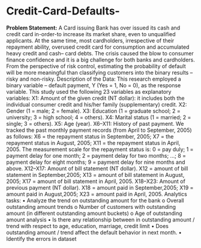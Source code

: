 # Credit-Card-Defaults-
**Problem Statement:**
A Card issuing Bank has over issued its cash and credit card in-order-to increase its market share, even to unqualified applicants. At the same time, most cardholders, irrespective of their repayment ability, overused credit card for consumption and accumulated heavy credit and cash– card debts. The crisis caused the blow to consumer finance confidence and it is a big challenge for both banks and cardholders. From the perspective of risk control, estimating the probability of default will be more meaningful than classifying customers into the binary results – risky and non-risky.
Description of the Data:
This research employed a binary variable – default payment, Y (Yes = 1, No = 0), as the response variable. This study used the following 23 variables as explanatory variables: X1: Amount of the given credit (NT dollar): it includes both the individual consumer credit and his/her family (supplementary) credit. X2: Gender (1 = male; 2 = female). X3: Education (1 = graduate school; 2 = university; 3 = high school; 4 = others). X4: Marital status (1 = married; 2 = single; 3 = others). X5: Age (year). X6–X11: History of past payment. We tracked the past monthly payment records (from April to September, 2005) as follows: X6 = the repayment status in September, 2005; X7 = the repayment status in August, 2005; X11 = the repayment status in April, 2005. The measurement scale for the repayment status is: 0 = pay duly; 1 = payment delay for one month; 2 = payment delay for two months; ...; 8 = payment delay for eight months; 9 = payment delay for nine months and above. X12–X17: Amount of bill statement (NT dollar). X12 = amount of bill statement in September,2005; X13 = amount of bill statement in August, 2005; X17 = amount of bill statement in April, 2005. X18–X23: Amount of previous payment (NT dollar). X18 = amount paid in September,2005; X19 = amount paid in August,2005; X23 = amount paid in April, 2005. 
Analytics tasks:
•	Analyze the trend on outstanding amount for the bank 
o	Overall outstanding amount trends
o	Number of customers with outstanding amount (in different outstanding amount buckets)
o	Age of outstanding amount analysis
•	Is there any relationship between in outstanding amount / trend with respect to age, education, marriage, credit limit
•	Does outstanding amount / trend affect the default behavior in next month.
•	Identify the errors in dataset
